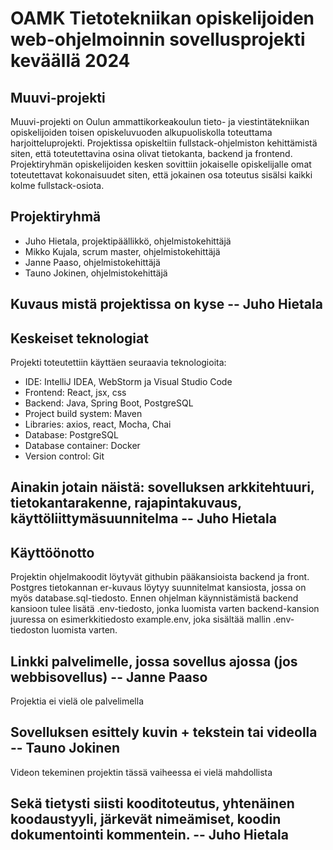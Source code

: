 # OAMK Tietotekniikan opiskelijoiden web-ohjelmoinnin sovellusprojekti keväällä 2024

## Muuvi-projekti

Muuvi-projekti on Oulun ammattikorkeakoulun tieto- ja viestintätekniikan opiskelijoiden toisen opiskeluvuoden alkupuoliskolla toteuttama harjoitteluprojekti.
Projektissa opiskeltiin fullstack-ohjelmiston kehittämistä siten, että toteutettavina osina olivat tietokanta, backend ja frontend. Projektiryhmän opiskelijoiden kesken sovittiin jokaiselle opiskelijalle omat toteutettavat kokonaisuudet siten, että jokainen osa toteutus sisälsi kaikki kolme fullstack-osiota.

## Projektiryhmä

- Juho Hietala, projektipäällikkö, ohjelmistokehittäjä
- Mikko Kujala, scrum master, ohjelmistokehittäjä
- Janne Paaso, ohjelmistokehittäjä
- Tauno Jokinen, ohjelmistokehittäjä

## Kuvaus mistä projektissa on kyse  --  Juho Hietala

## Keskeiset teknologiat

Projekti toteutettiin käyttäen seuraavia teknologioita: 
- IDE: IntelliJ IDEA, WebStorm  ja Visual Studio Code
- Frontend: React, jsx, css
- Backend: Java, Spring Boot, PostgreSQL
- Project build system: Maven
- Libraries: axios, react, Mocha, Chai
- Database: PostgreSQL
- Database container: Docker
- Version control: Git

## Ainakin jotain näistä: sovelluksen arkkitehtuuri, tietokantarakenne, rajapintakuvaus, käyttöliittymäsuunnitelma  --  Juho Hietala

## Käyttöönotto

Projektin ohjelmakoodit löytyvät githubin pääkansioista backend ja front. Postgres tietokannan er-kuvaus löytyy suunnitelmat kansiosta, jossa on myös database.sql-tiedosto. Ennen ohjelman käynnistämistä backend kansioon tulee lisätä .env-tiedosto, jonka luomista varten backend-kansion juuressa on esimerkkitiedosto example.env, joka sisältää mallin .env-tiedoston luomista varten.

## Linkki palvelimelle, jossa sovellus ajossa (jos webbisovellus)  --  Janne Paaso

Projektia ei vielä ole palvelimella

## Sovelluksen esittely kuvin + tekstein tai videolla  --  Tauno Jokinen

Videon tekeminen projektin tässä vaiheessa ei vielä mahdollista

## Sekä tietysti siisti kooditoteutus, yhtenäinen koodaustyyli, järkevät nimeämiset, koodin dokumentointi kommentein.  --  Juho Hietala


